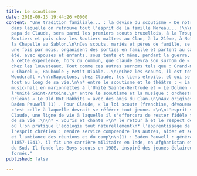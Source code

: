 ```yaml
---
title: Le scoutisme
date: 2018-09-13 19:44:26 +0000
content: "Une tradition familiale... : la devise du scoutisme « De notre mieux ! »
  dans laquelle on retrouve tout l'esprit de la famille Moreau... !\n\n  \nRené, le
  papa de Claude, sera parmi les premiers scouts bruxellois, à la Troupe, chez les
  Routiers et puis chez les Routiers maîtres au Clan, à la 21ème, à Notre-Dame de
  la Chapelle au Sablon.\n\nCes scouts, mariés et pères de famille, se rassemblent
  une fois par mois, organisent des sorties en famille et partent au camp, chaque
  été, avec épouses et enfants, sous tente et même, pendant la guerre, à vélo !\n\nC'est
  à cette expérience, hors du commun, que Claude devra son surnom de « Vieux Campeur »
  chez les louveteaux. Tout comme ces autres surnoms tels que : Grand-mère, Botte,
  « Charel », Bouboule ; Petit Diable...\n\nChez les scouts, il est totemisè « Taurillon
  Woodcraft ».\n\nRappelons, chez Claude, les liens étroits, et qui se sont prolongés
  tout au long de sa vie,\n\n* entre le scoutisme et le théâtre : « La Filoche »,
  music-hall en marionnettes à l'Unité Sainte-Gertrude et « Le Dolmen », clowns à
  l'Unité Saint-Antoine.\n* entre le scoutisme et la musique : orchestre de jazz New
  Orléans « Le Old Hot Rabbits » avec des amis du Clan.\n\nAux origines du scoutisme,
  Baden Pauwell (1) . Pour Claude, « la loi scoute (franchise, dévouement et pureté),
  c'est celle à laquelle devrait se référer tout jeune. »\n\nL'esprit scout est, pour
  Claude, une ligne de vie à laquelle il s'efforcera de rester fidèle tout au long
  de sa vie :\n\n* « Souris et chante »\n* le retour à et le respect de la nature :
  où l'on pratique l'écologie tout naturellement\n* l'apprentissage de la « débrouillardise »\n*
  l'esprit chrétien : rendre service comprendre les autres, aider et servir\n* l'amitié
  et l'ambiance des réunions et du camp\n\n(1) : Baden Pauwell : général britannique
  (1857-1941). il fit une carrière militaire en Inde, en Afghanistan et en Afrique
  du Sud. Il fonde les Boys scouts en 1908, inspiré des jeunes éclaireurs qu'il avait
  formés."
published: false

---
```

